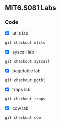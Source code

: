 ## MIT6.S081 Labs

### Code

* [x] utils lab
```
git checkout utils
```
* [x] syscall lab
```
git checkout syscall
```
* [x] pagetable lab
```
git checkout pgtbl
```
* [x] traps lab
```
git checkout traps
```
* [x] cow lab
```
git checkout cow
```
